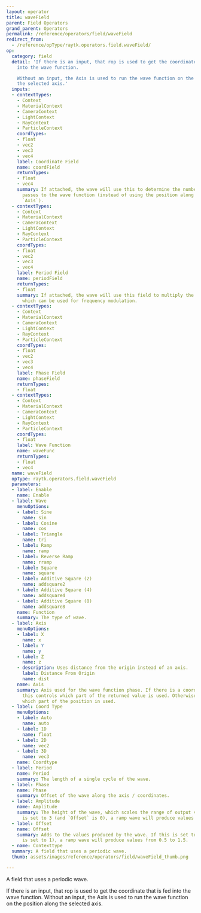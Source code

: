 ```yaml
---
layout: operator
title: waveField
parent: Field Operators
grand_parent: Operators
permalink: /reference/operators/field/waveField
redirect_from:
  - /reference/opType/raytk.operators.field.waveField/
op:
  category: field
  detail: 'If there is an input, that rop is used to get the coordinate that is fed
    into the wave function.

    Without an input, the Axis is used to run the wave function on the position along
    the selected axis.'
  inputs:
  - contextTypes:
    - Context
    - MaterialContext
    - CameraContext
    - LightContext
    - RayContext
    - ParticleContext
    coordTypes:
    - float
    - vec2
    - vec3
    - vec4
    label: Coordinate Field
    name: coordField
    returnTypes:
    - float
    - vec4
    summary: If attached, the wave will use this to determine the numbers that it
      passes to the wave function (instead of using the position along the chosen
      `Axis`).
  - contextTypes:
    - Context
    - MaterialContext
    - CameraContext
    - LightContext
    - RayContext
    - ParticleContext
    coordTypes:
    - float
    - vec2
    - vec3
    - vec4
    label: Period Field
    name: periodField
    returnTypes:
    - float
    summary: If attached, the wave will use this field to multiply the `Period` parameter,
      which can be used for frequency modulation.
  - contextTypes:
    - Context
    - MaterialContext
    - CameraContext
    - LightContext
    - RayContext
    - ParticleContext
    coordTypes:
    - float
    - vec2
    - vec3
    - vec4
    label: Phase Field
    name: phaseField
    returnTypes:
    - float
  - contextTypes:
    - Context
    - MaterialContext
    - CameraContext
    - LightContext
    - RayContext
    - ParticleContext
    coordTypes:
    - float
    label: Wave Function
    name: waveFunc
    returnTypes:
    - float
    - vec4
  name: waveField
  opType: raytk.operators.field.waveField
  parameters:
  - label: Enable
    name: Enable
  - label: Wave
    menuOptions:
    - label: Sine
      name: sin
    - label: Cosine
      name: cos
    - label: Triangle
      name: tri
    - label: Ramp
      name: ramp
    - label: Reverse Ramp
      name: rramp
    - label: Square
      name: square
    - label: Additive Square (2)
      name: addsquare2
    - label: Additive Square (4)
      name: addsquare4
    - label: Additive Square (8)
      name: addsquare8
    name: Function
    summary: The type of wave.
  - label: Axis
    menuOptions:
    - label: X
      name: x
    - label: Y
      name: y
    - label: Z
      name: z
    - description: Uses distance from the origin instead of an axis.
      label: Distance From Origin
      name: dist
    name: Axis
    summary: Axis used for the wave function phase. If there is a coordinate field,
      this controls which part of the returned value is used. Otherwise it controls
      which part of the position in used.
  - label: Coord Type
    menuOptions:
    - label: Auto
      name: auto
    - label: 1D
      name: float
    - label: 2D
      name: vec2
    - label: 3D
      name: vec3
    name: Coordtype
  - label: Period
    name: Period
    summary: The length of a single cycle of the wave.
  - label: Phase
    name: Phase
    summary: Offset of the wave along the axis / coordinates.
  - label: Amplitude
    name: Amplitude
    summary: The height of the wave, which scales the range of output values. If this
      is set to 3 (and `Offset` is 0), a ramp wave will produce values from 0 to 3.
  - label: Offset
    name: Offset
    summary: Adds to the values produced by the wave. If this is set to 0.5 (and `Amplitude`
      is set to 1), a ramp wave will produce values from 0.5 to 1.5.
  - name: Contexttype
  summary: A field that uses a periodic wave.
  thumb: assets/images/reference/operators/field/waveField_thumb.png

---
```



A field that uses a periodic wave.

If there is an input, that rop is used to get the coordinate that is fed into the wave function.
Without an input, the Axis is used to run the wave function on the position along the selected axis.